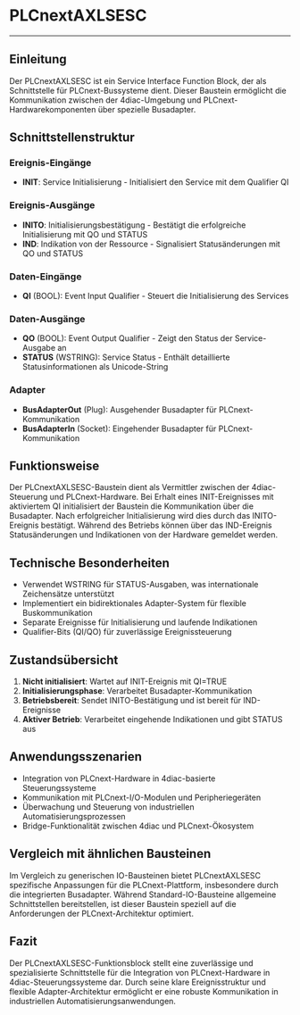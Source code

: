 # PLCnextAXLSESC

* * * * * * * * * *

## Einleitung
Der PLCnextAXLSESC ist ein Service Interface Function Block, der als Schnittstelle für PLCnext-Bussysteme dient. Dieser Baustein ermöglicht die Kommunikation zwischen der 4diac-Umgebung und PLCnext-Hardwarekomponenten über spezielle Busadapter.

## Schnittstellenstruktur

### **Ereignis-Eingänge**
- **INIT**: Service Initialisierung - Initialisiert den Service mit dem Qualifier QI

### **Ereignis-Ausgänge**
- **INITO**: Initialisierungsbestätigung - Bestätigt die erfolgreiche Initialisierung mit QO und STATUS
- **IND**: Indikation von der Ressource - Signalisiert Statusänderungen mit QO und STATUS

### **Daten-Eingänge**
- **QI** (BOOL): Event Input Qualifier - Steuert die Initialisierung des Services

### **Daten-Ausgänge**
- **QO** (BOOL): Event Output Qualifier - Zeigt den Status der Service-Ausgabe an
- **STATUS** (WSTRING): Service Status - Enthält detaillierte Statusinformationen als Unicode-String

### **Adapter**
- **BusAdapterOut** (Plug): Ausgehender Busadapter für PLCnext-Kommunikation
- **BusAdapterIn** (Socket): Eingehender Busadapter für PLCnext-Kommunikation

## Funktionsweise
Der PLCnextAXLSESC-Baustein dient als Vermittler zwischen der 4diac-Steuerung und PLCnext-Hardware. Bei Erhalt eines INIT-Ereignisses mit aktiviertem QI initialisiert der Baustein die Kommunikation über die Busadapter. Nach erfolgreicher Initialisierung wird dies durch das INITO-Ereignis bestätigt. Während des Betriebs können über das IND-Ereignis Statusänderungen und Indikationen von der Hardware gemeldet werden.

## Technische Besonderheiten
- Verwendet WSTRING für STATUS-Ausgaben, was internationale Zeichensätze unterstützt
- Implementiert ein bidirektionales Adapter-System für flexible Buskommunikation
- Separate Ereignisse für Initialisierung und laufende Indikationen
- Qualifier-Bits (QI/QO) für zuverlässige Ereignissteuerung

## Zustandsübersicht
1. **Nicht initialisiert**: Wartet auf INIT-Ereignis mit QI=TRUE
2. **Initialisierungsphase**: Verarbeitet Busadapter-Kommunikation
3. **Betriebsbereit**: Sendet INITO-Bestätigung und ist bereit für IND-Ereignisse
4. **Aktiver Betrieb**: Verarbeitet eingehende Indikationen und gibt STATUS aus

## Anwendungsszenarien
- Integration von PLCnext-Hardware in 4diac-basierte Steuerungssysteme
- Kommunikation mit PLCnext-I/O-Modulen und Peripheriegeräten
- Überwachung und Steuerung von industriellen Automatisierungsprozessen
- Bridge-Funktionalität zwischen 4diac und PLCnext-Ökosystem

## Vergleich mit ähnlichen Bausteinen
Im Vergleich zu generischen IO-Bausteinen bietet PLCnextAXLSESC spezifische Anpassungen für die PLCnext-Plattform, insbesondere durch die integrierten Busadapter. Während Standard-IO-Bausteine allgemeine Schnittstellen bereitstellen, ist dieser Baustein speziell auf die Anforderungen der PLCnext-Architektur optimiert.

## Fazit
Der PLCnextAXLSESC-Funktionsblock stellt eine zuverlässige und spezialisierte Schnittstelle für die Integration von PLCnext-Hardware in 4diac-Steuerungssysteme dar. Durch seine klare Ereignisstruktur und flexible Adapter-Architektur ermöglicht er eine robuste Kommunikation in industriellen Automatisierungsanwendungen.